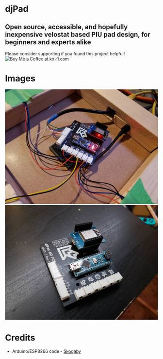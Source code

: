 # djPad
Open source, accessible, and hopefully inexpensive velostat based PIU pad design, for beginners and experts alike
---
Please consider supporting if you found this project helpful!
<a href='https://ko-fi.com/Y8Y8106HR' target='_blank'><img height='36' style='border:0px;height:36px;' src='https://az743702.vo.msecnd.net/cdn/kofi5.png?v=2' border='0' alt='Buy Me a Coffee at ko-fi.com' /></a>

# Images

![Board installed in pad](Images/Board1.jpg)
![Board with components installed](Images/Board2.jpg)

# Credits
- Arduino/ESP8266 code - [Skogaby](https://github.com/skogaby/velostatdancecrew2k19/)
